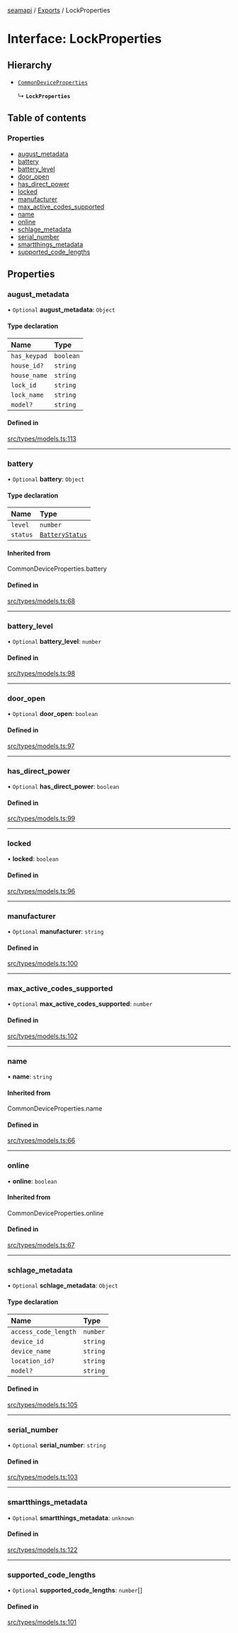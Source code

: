[seamapi](../README.md) / [Exports](../modules.md) / LockProperties

# Interface: LockProperties

## Hierarchy

- [`CommonDeviceProperties`](../modules.md#commondeviceproperties)

  ↳ **`LockProperties`**

## Table of contents

### Properties

- [august\_metadata](LockProperties.md#august_metadata)
- [battery](LockProperties.md#battery)
- [battery\_level](LockProperties.md#battery_level)
- [door\_open](LockProperties.md#door_open)
- [has\_direct\_power](LockProperties.md#has_direct_power)
- [locked](LockProperties.md#locked)
- [manufacturer](LockProperties.md#manufacturer)
- [max\_active\_codes\_supported](LockProperties.md#max_active_codes_supported)
- [name](LockProperties.md#name)
- [online](LockProperties.md#online)
- [schlage\_metadata](LockProperties.md#schlage_metadata)
- [serial\_number](LockProperties.md#serial_number)
- [smartthings\_metadata](LockProperties.md#smartthings_metadata)
- [supported\_code\_lengths](LockProperties.md#supported_code_lengths)

## Properties

### august\_metadata

• `Optional` **august\_metadata**: `Object`

#### Type declaration

| Name | Type |
| :------ | :------ |
| `has_keypad` | `boolean` |
| `house_id?` | `string` |
| `house_name` | `string` |
| `lock_id` | `string` |
| `lock_name` | `string` |
| `model?` | `string` |

#### Defined in

[src/types/models.ts:113](https://github.com/seamapi/javascript/blob/main/src/types/models.ts#L113)

___

### battery

• `Optional` **battery**: `Object`

#### Type declaration

| Name | Type |
| :------ | :------ |
| `level` | `number` |
| `status` | [`BatteryStatus`](../modules.md#batterystatus) |

#### Inherited from

CommonDeviceProperties.battery

#### Defined in

[src/types/models.ts:68](https://github.com/seamapi/javascript/blob/main/src/types/models.ts#L68)

___

### battery\_level

• `Optional` **battery\_level**: `number`

#### Defined in

[src/types/models.ts:98](https://github.com/seamapi/javascript/blob/main/src/types/models.ts#L98)

___

### door\_open

• `Optional` **door\_open**: `boolean`

#### Defined in

[src/types/models.ts:97](https://github.com/seamapi/javascript/blob/main/src/types/models.ts#L97)

___

### has\_direct\_power

• `Optional` **has\_direct\_power**: `boolean`

#### Defined in

[src/types/models.ts:99](https://github.com/seamapi/javascript/blob/main/src/types/models.ts#L99)

___

### locked

• **locked**: `boolean`

#### Defined in

[src/types/models.ts:96](https://github.com/seamapi/javascript/blob/main/src/types/models.ts#L96)

___

### manufacturer

• `Optional` **manufacturer**: `string`

#### Defined in

[src/types/models.ts:100](https://github.com/seamapi/javascript/blob/main/src/types/models.ts#L100)

___

### max\_active\_codes\_supported

• `Optional` **max\_active\_codes\_supported**: `number`

#### Defined in

[src/types/models.ts:102](https://github.com/seamapi/javascript/blob/main/src/types/models.ts#L102)

___

### name

• **name**: `string`

#### Inherited from

CommonDeviceProperties.name

#### Defined in

[src/types/models.ts:66](https://github.com/seamapi/javascript/blob/main/src/types/models.ts#L66)

___

### online

• **online**: `boolean`

#### Inherited from

CommonDeviceProperties.online

#### Defined in

[src/types/models.ts:67](https://github.com/seamapi/javascript/blob/main/src/types/models.ts#L67)

___

### schlage\_metadata

• `Optional` **schlage\_metadata**: `Object`

#### Type declaration

| Name | Type |
| :------ | :------ |
| `access_code_length` | `number` |
| `device_id` | `string` |
| `device_name` | `string` |
| `location_id?` | `string` |
| `model?` | `string` |

#### Defined in

[src/types/models.ts:105](https://github.com/seamapi/javascript/blob/main/src/types/models.ts#L105)

___

### serial\_number

• `Optional` **serial\_number**: `string`

#### Defined in

[src/types/models.ts:103](https://github.com/seamapi/javascript/blob/main/src/types/models.ts#L103)

___

### smartthings\_metadata

• `Optional` **smartthings\_metadata**: `unknown`

#### Defined in

[src/types/models.ts:122](https://github.com/seamapi/javascript/blob/main/src/types/models.ts#L122)

___

### supported\_code\_lengths

• `Optional` **supported\_code\_lengths**: `number`[]

#### Defined in

[src/types/models.ts:101](https://github.com/seamapi/javascript/blob/main/src/types/models.ts#L101)
